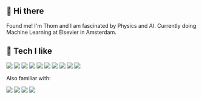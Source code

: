 ## 👋 Hi there
Found me! I'm Thom and I am fascinated by Physics and AI. Currently doing Machine Learning at Elsevier in Amsterdam.

## 🚀 Tech I like
![](https://img.shields.io/badge/Python-informational?style=flat&logo=python&logoColor=white&color=002A32)
![](https://img.shields.io/badge/Swift-informational?style=flat&logo=swift&logoColor=white&color=002A32)
![](https://img.shields.io/badge/Tensorflow-informational?style=flat&logo=tensorflow&logoColor=white&color=002A32)
![](https://img.shields.io/badge/Pandas-informational?style=flat&logo=pandas&logoColor=white&color=002A32)
![](https://img.shields.io/badge/Numpy-informational?style=flat&logo=numpy&logoColor=white&color=002A32)
![](https://img.shields.io/badge/Scikit_learn-informational?style=flat&logo=scikit-learn&logoColor=white&color=002A32)
![](https://img.shields.io/badge/Jupyter-informational?style=flat&logo=jupyter&logoColor=white&color=002A32)
![](https://img.shields.io/badge/Spark-informational?style=flat&logo=apachespark&logoColor=white&color=002A32)
![](https://img.shields.io/badge/Docker-informational?style=flat&logo=docker&logoColor=white&color=002A32)
![](https://img.shields.io/badge/AWS-informational?style=flat&logo=amazon-aws&logoColor=white&color=002A32)

Also familiar with:

![](https://img.shields.io/badge/Javascript-informational?style=flat&logo=javascript&logoColor=white&color=002A32)
![](https://img.shields.io/badge/React-informational?style=flat&logo=react&logoColor=white&color=002A32)
![](https://img.shields.io/badge/Angular-informational?style=flat&logo=angular&logoColor=white&color=002A32)
![](https://img.shields.io/badge/Kubernetes-informational?style=flat&logo=kubernetes&logoColor=white&color=002A32)


<!--
**ThomPijnenburg/thompijnenburg** is a ✨ _special_ ✨ repository because its `README.md` (this file) appears on your GitHub profile.

Here are some ideas to get you started:

- 🔭 I’m currently working on ...
- 🌱 I’m currently learning ...
- 👯 I’m looking to collaborate on ...
- 🤔 I’m looking for help with ...
- 💬 Ask me about ...
- 📫 How to reach me: ...
- 😄 Pronouns: ...
- ⚡ Fun fact: ...
-->
